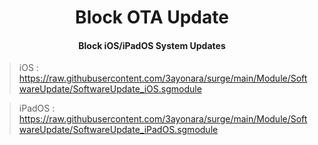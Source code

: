 <h1 align="center">Block OTA Update</h1>
<h4 align="center">Block iOS/iPadOS System Updates</h4>

> iOS : https://raw.githubusercontent.com/3ayonara/surge/main/Module/SoftwareUpdate/SoftwareUpdate_iOS.sgmodule

> iPadOS : https://raw.githubusercontent.com/3ayonara/surge/main/Module/SoftwareUpdate/SoftwareUpdate_iPadOS.sgmodule